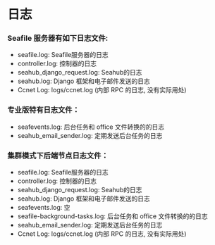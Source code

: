 # 日志

### Seafile 服务器有如下日志文件:

* seafile.log: Seafile服务器的日志
* controller.log: 控制器的日志
* seahub_django_request.log: Seahub的日志
* seahub.log: Django 框架和电子邮件发送的日志
* Ccnet Log: logs/ccnet.log  (内部 RPC 的日志, 没有实际用处)

### 专业版特有日志文件：

* seafevents.log: 后台任务和 office 文件转换的的日志
* seahub_email_sender.log: 定期发送后台任务的日志

### 集群模式下后端节点日志文件：

* seafile.log: Seafile服务器的日志
* controller.log: 控制器的日志
* seahub_django_request.log: Seahub的日志
* seahub.log: Django 框架和电子邮件发送的日志
* seafevents.log: 空
* seafile-background-tasks.log: 后台任务和 office 文件转换的的日志
* seahub_email_sender.log: 定期发送后台任务的日志
* Ccnet Log: logs/ccnet.log  (内部 RPC 的日志, 没有实际用处)